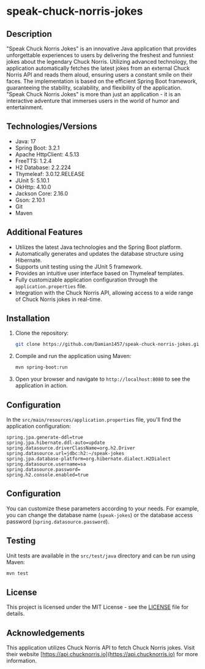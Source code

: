 # speak-chuck-norris-jokes

## Description

"Speak Chuck Norris Jokes" is an innovative Java application that provides unforgettable experiences to users by delivering the freshest and funniest jokes about the legendary Chuck Norris. Utilizing advanced technology, the application automatically fetches the latest jokes from an external Chuck Norris API and reads them aloud, ensuring users a constant smile on their faces. The implementation is based on the efficient Spring Boot framework, guaranteeing the stability, scalability, and flexibility of the application. "Speak Chuck Norris Jokes" is more than just an application - it is an interactive adventure that immerses users in the world of humor and entertainment.

## Technologies/Versions

- Java: 17
- Spring Boot: 3.2.1
- Apache HttpClient: 4.5.13
- FreeTTS: 1.2.4
- H2 Database: 2.2.224
- Thymeleaf: 3.0.12.RELEASE
- JUnit 5: 5.10.1
- OkHttp: 4.10.0
- Jackson Core: 2.16.0
- Gson: 2.10.1
- Git
- Maven

## Additional Features

- Utilizes the latest Java technologies and the Spring Boot platform.
- Automatically generates and updates the database structure using Hibernate.
- Supports unit testing using the JUnit 5 framework.
- Provides an intuitive user interface based on Thymeleaf templates.
- Fully customizable application configuration through the `application.properties` file.
- Integration with the Chuck Norris API, allowing access to a wide range of Chuck Norris jokes in real-time.

## Installation

1. Clone the repository:

    ```bash
    git clone https://github.com/Damian1457/speak-chuck-norris-jokes.git
    ```

2. Compile and run the application using Maven:

    ```bash
    mvn spring-boot:run
    ```

3. Open your browser and navigate to `http://localhost:8080` to see the application in action.

## Configuration

In the `src/main/resources/application.properties` file, you'll find the application configuration:

```properties
spring.jpa.generate-ddl=true
spring.jpa.hibernate.ddl-auto=update
spring.datasource.driverClassName=org.h2.Driver
spring.datasource.url=jdbc:h2:~/speak-jokes
spring.jpa.database-platform=org.hibernate.dialect.H2Dialect
spring.datasource.username=sa
spring.datasource.password=
spring.h2.console.enabled=true
```

## Configuration

You can customize these parameters according to your needs. For example, you can change the database name (`speak-jokes`) or the database access password (`spring.datasource.password`).

## Testing

Unit tests are available in the `src/test/java` directory and can be run using Maven:

```bash
mvn test
```
## License

This project is licensed under the MIT License - see the [LICENSE](LICENSE) file for details.

## Acknowledgements

This application utilizes Chuck Norris API to fetch Chuck Norris jokes. Visit their website [https://api.chucknorris.io](https://api.chucknorris.io) for more information.